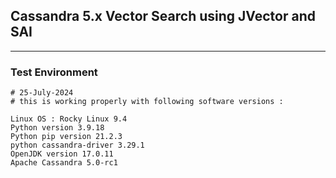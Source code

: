 ## Cassandra 5.x Vector Search using JVector and SAI

---

### Test Environment

```
# 25-July-2024
# this is working properly with following software versions :

Linux OS : Rocky Linux 9.4
Python version 3.9.18
Python pip version 21.2.3
python cassandra-driver 3.29.1
OpenJDK version 17.0.11
Apache Cassandra 5.0-rc1
```

